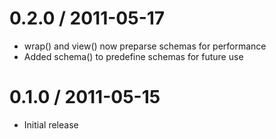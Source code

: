 
0.2.0 / 2011-05-17
==================

  * wrap() and view() now preparse schemas for performance
  * Added schema() to predefine schemas for future use

0.1.0 / 2011-05-15
==================

  * Initial release

